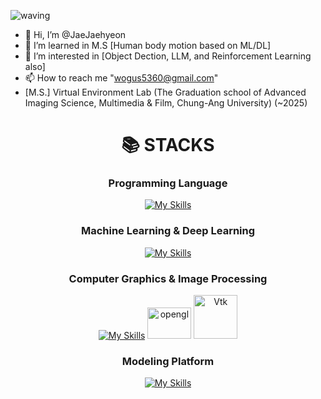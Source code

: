![waving](https://capsule-render.vercel.app/api?type=waving&height=200&text=Hello!&fontAlign=80&fontAlignY=40&color=gradient)


- 👋 Hi, I’m @JaeJaehyeon
- 👀 I’m learned in M.S [Human body motion based on ML/DL]
- 🌱 I’m interested in [Object Dection, LLM, and Reinforcement Learning also]
- 📫 How to reach me "wogus5360@gmail.com"
- [M.S.] Virtual Environment Lab (The Graduation school of Advanced Imaging Science, Multimedia & Film, Chung-Ang University) (~2025)

<div align=center><h1>📚 STACKS</h1></div>

<div align=center> 

### Programming Language
[![My Skills](https://skillicons.dev/icons?i=python,cpp,cs,r&theme=light)](https://skillicons.dev)
### Machine Learning & Deep Learning
[![My Skills](https://skillicons.dev/icons?i=pytorch,tensorflow,scikitlearn&theme=light)](https://skillicons.dev)

### Computer Graphics & Image Processing
[![My Skills](https://skillicons.dev/icons?i=opencv&theme=light)](https://skillicons.dev)
<img src="https://upload.wikimedia.org/wikipedia/commons/e/e9/Opengl-logo.svg" alt="opengl" height="50px" width="70px" />
<img src="https://upload.wikimedia.org/wikipedia/commons/7/76/Visualization_Toolkit_logo.svg" alt="Vtk" width="70px" />

### Modeling Platform
[![My Skills](https://skillicons.dev/icons?i=unity,blender&theme=light)](https://skillicons.dev)
